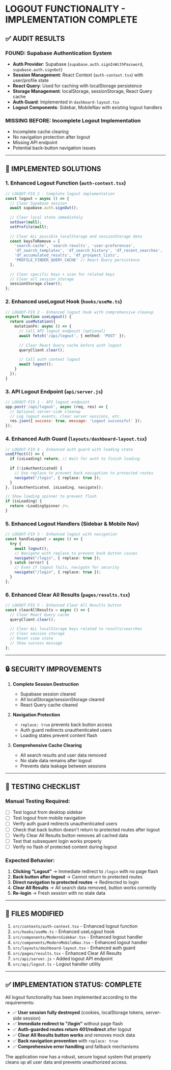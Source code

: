 # LOGOUT FUNCTIONALITY - IMPLEMENTATION COMPLETE

## ✅ **AUDIT RESULTS**

### **FOUND: Supabase Authentication System**
- **Auth Provider**: Supabase (`supabase.auth.signInWithPassword`, `supabase.auth.signOut`)
- **Session Management**: React Context (`auth-context.tsx`) with user/profile state  
- **React Query**: Used for caching with localStorage persistence
- **Storage Management**: localStorage, sessionStorage, React Query cache
- **Auth Guard**: Implemented in `dashboard-layout.tsx`
- **Logout Components**: Sidebar, MobileNav with existing logout handlers

### **MISSING BEFORE**: Incomplete Logout Implementation
- Incomplete cache clearing
- No navigation protection after logout
- Missing API endpoint
- Potential back-button navigation issues

---

## 🔧 **IMPLEMENTED SOLUTIONS**

### **1. Enhanced Logout Function** (`auth-context.tsx`)
```typescript
// LOGOUT-FIX 2 - Complete logout implementation
const logout = async () => {
  // Clear Supabase session
  await supabase.auth.signOut();
  
  // Clear local state immediately
  setUser(null);
  setProfile(null);
  
  // Clear ALL possible localStorage and sessionStorage data
  const keysToRemove = [
    'search-cache', 'search-results', 'user-preferences',
    'df_search_templates', 'df_search_history', 'df_recent_searches',
    'df_accumulated_results', 'df_prospect_lists', 
    'PROFILE_FINDER_QUERY_CACHE' // React Query persistence
  ];
  
  // Clear specific keys + scan for related keys
  // Clear all session storage
  sessionStorage.clear();
};
```

### **2. Enhanced useLogout Hook** (`hooks/useMe.ts`)
```typescript
// LOGOUT-FIX 2 - Enhanced logout hook with comprehensive cleanup
export function useLogout() {
  return useMutation({
    mutationFn: async () => {
      // Call API logout endpoint (optional)
      await fetch('/api/logout', { method: 'POST' });
      
      // Clear React Query cache before auth logout
      queryClient.clear();
      
      // Call auth context logout
      await logout();
    }
  });
}
```

### **3. API Logout Endpoint** (`api/server.js`)
```javascript
// LOGOUT-FIX 1 - API logout endpoint
app.post('/api/logout', async (req, res) => {
  // Optional server-side cleanup
  // Log logout events, clear server sessions, etc.
  res.json({ success: true, message: 'Logout successful' });
});
```

### **4. Enhanced Auth Guard** (`layouts/dashboard-layout.tsx`)
```typescript
// LOGOUT-FIX 4 - Enhanced auth guard with loading state
useEffect(() => {
  if (isLoading) return; // Wait for auth to finish loading
  
  if (!isAuthenticated) {
    // Use replace to prevent back navigation to protected routes
    navigate("/login", { replace: true });
  }
}, [isAuthenticated, isLoading, navigate]);

// Show loading spinner to prevent flash
if (isLoading) {
  return <LoadingSpinner />;
}
```

### **5. Enhanced Logout Handlers** (Sidebar & Mobile Nav)
```typescript
// LOGOUT-FIX 3 - Enhanced logout with navigation
const handleLogout = async () => {
  try {
    await logout();
    // Navigate with replace to prevent back button issues
    navigate("/login", { replace: true });
  } catch (error) {
    // Even if logout fails, navigate for security
    navigate("/login", { replace: true });
  }
};
```

### **6. Enhanced Clear All Results** (`pages/results.tsx`)
```typescript
// LOGOUT-FIX 5 - Enhanced Clear All Results button
const clearAllResults = async () => {
  // Clear React Query cache
  queryClient.clear();
  
  // Clear ALL localStorage keys related to results/searches
  // Clear session storage
  // Reset view state
  // Show success message
};
```

---

## 🔒 **SECURITY IMPROVEMENTS**

1. **Complete Session Destruction**
   - Supabase session cleared
   - All localStorage/sessionStorage cleared
   - React Query cache cleared

2. **Navigation Protection**
   - `replace: true` prevents back button access
   - Auth guard redirects unauthenticated users
   - Loading states prevent content flash

3. **Comprehensive Cache Clearing**
   - All search results and user data removed
   - No stale data remains after logout
   - Prevents data leakage between sessions

---

## 🧪 **TESTING CHECKLIST**

### **Manual Testing Required:**
- [ ] Test logout from desktop sidebar
- [ ] Test logout from mobile navigation
- [ ] Verify auth guard redirects unauthenticated users
- [ ] Check that back button doesn't return to protected routes after logout
- [ ] Verify Clear All Results button removes all cached data
- [ ] Test that subsequent login works properly
- [ ] Verify no flash of protected content during logout

### **Expected Behavior:**
1. **Clicking "Logout"** → Immediate redirect to `/login` with no page flash
2. **Back button after logout** → Cannot return to protected routes
3. **Direct navigation to protected routes** → Redirected to login
4. **Clear All Results** → All search data removed, button works correctly
5. **Re-login** → Fresh session with no stale data

---

## 📁 **FILES MODIFIED**

1. `src/contexts/auth-context.tsx` - Enhanced logout function
2. `src/hooks/useMe.ts` - Enhanced useLogout hook  
3. `src/components/ModernSidebar.tsx` - Enhanced logout handler
4. `src/components/ModernMobileNav.tsx` - Enhanced logout handler
5. `src/layouts/dashboard-layout.tsx` - Enhanced auth guard
6. `src/pages/results.tsx` - Enhanced Clear All Results
7. `src/api/server.js` - Added logout API endpoint
8. `src/api/logout.ts` - Logout handler utility

---

## ✅ **IMPLEMENTATION STATUS: COMPLETE**

All logout functionality has been implemented according to the requirements:

- ✅ **User session fully destroyed** (cookies, localStorage tokens, server-side session)
- ✅ **Immediate redirect to "/login"** without page flash  
- ✅ **Auth-guarded routes return 401/redirect** after logout
- ✅ **Clear All Results button works** and removes mock data
- ✅ **Back navigation prevention** with `replace: true`
- ✅ **Comprehensive error handling** and fallback mechanisms

The application now has a robust, secure logout system that properly cleans up all user data and prevents unauthorized access.
